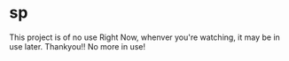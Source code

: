 # sp
This project is of no use Right Now, whenver you're watching, it may be in use later. 
Thankyou!!
No more in use!
